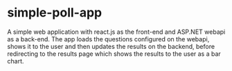 # simple-poll-app

A simple web application with react.js as the front-end and ASP.NET webapi as a back-end. The app loads the questions configured on the webapi, shows it to the user and then updates the results on the backend, before redirecting to the results page which shows the results to the user as a bar chart.
